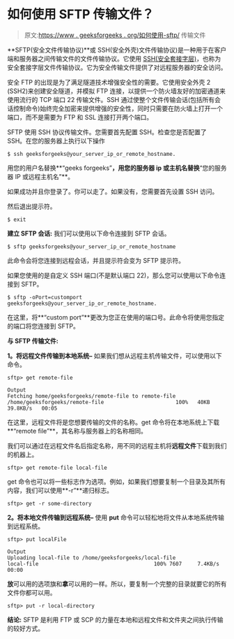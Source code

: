 # 如何使用 SFTP 传输文件？

> 原文:[https://www . geeksforgeeks . org/如何使用-sftp/](https://www.geeksforgeeks.org/how-to-transfer-files-using-sftp/) 传输文件

**SFTP(安全文件传输协议)**或 SSH(安全外壳)文件传输协议)是一种用于在客户端和服务器之间传输文件的文件传输协议。它使用 [SSH(安全套接字层)](https://www.geeksforgeeks.org/introduction-to-sshsecure-shell-keys/)，也称为安全套接字层文件传输协议。它为安全传输文件提供了对远程服务器的安全访问。

安全 FTP 的出现是为了满足隧道技术增强安全性的需要。它使用安全外壳 2 (SSH2)来创建安全隧道，并模拟 FTP 连接，以提供一个防火墙友好的加密通道来使用流行的 TCP 端口 22 传输文件。SSH 通过使整个文件传输会话(包括所有会话控制命令)始终完全加密来提供增强的安全性，同时只需要在防火墙上打开一个端口，而不是需要为 FTP 和 SSL 连接打开两个端口。

SFTP 使用 SSH 协议传输文件。您需要首先配置 SSH。检查您是否配置了 SSH。在您的服务器上执行以下操作

```
$ ssh geeksforgeeks@your_server_ip_or_remote_hostname.
```

用您的用户名替换**“geeks forgeeks”**，用您的服务器 ip 或主机名替换**“您的服务器 IP 或远程主机名”**。

如果成功并且你登录了。你可以走了。如果没有，您需要首先设置 SSH 访问。

然后退出提示符。

```
$ exit
```

**建立 SFTP 会话:**
我们可以使用以下命令连接到 SFTP 会话。

```
$ sftp geeksforgeeks@your_server_ip_or_remote_hostname
```

此命令会将您连接到远程会话，并且提示符会变为 SFTP 提示符。

如果您使用的是自定义 SSH 端口(不是默认端口 22)，那么您可以使用以下命令连接到 SFTP。

```
$ sftp -oPort=customport geeksforgeeks@your_server_ip_or_remote_hostname.
```

在这里，将**“custom port”**更改为您正在使用的端口号。此命令将使用您指定的端口将您连接到 SFTP。

**与 SFTP 传输文件:**

**1。将远程文件传输到本地系统–**
如果我们想从远程主机传输文件，可以使用以下命令。

```
sftp> get remote-file
```

```
Output
Fetching home/geeksforgeeks/remote-file to remote-file
/home/geeksforgeeks/remote-file                       100%   40KB  39.8KB/s   00:05
```

在这里，远程文件将是您想要传输的文件的名称。get 命令将在本地系统上下载**“remote file”**，其名称与服务器上的名称相同。

我们可以通过在远程文件名后指定名称，用不同的远程主机将**远程文件**下载到我们的机器上。

```
sftp> get remote-file local-file
```

get 命令也可以将一些标志作为选项。例如，如果我们想要复制一个目录及其所有内容，我们可以使用**-r”**递归标志。

```
sftp> get -r some-directory
```

**2。将本地文件传输到远程系统–**
使用 **put** 命令可以轻松地将文件从本地系统传输到远程系统。

```
sftp> put localFile
```

```
Output
Uploading local-file to /home/geeksforgeeks/local-file
local-file                                     100% 7607     7.4KB/s   00:00
```

**放**可以用的选项旗和**拿**可以用的一样。所以，要复制一个完整的目录就要它的所有文件你都可以用。

```
sftp> put -r local-directory
```

**结论:**
SFTP 是利用 FTP 或 SCP 的力量在本地和远程文件和文件夹之间执行传输的较好方式。